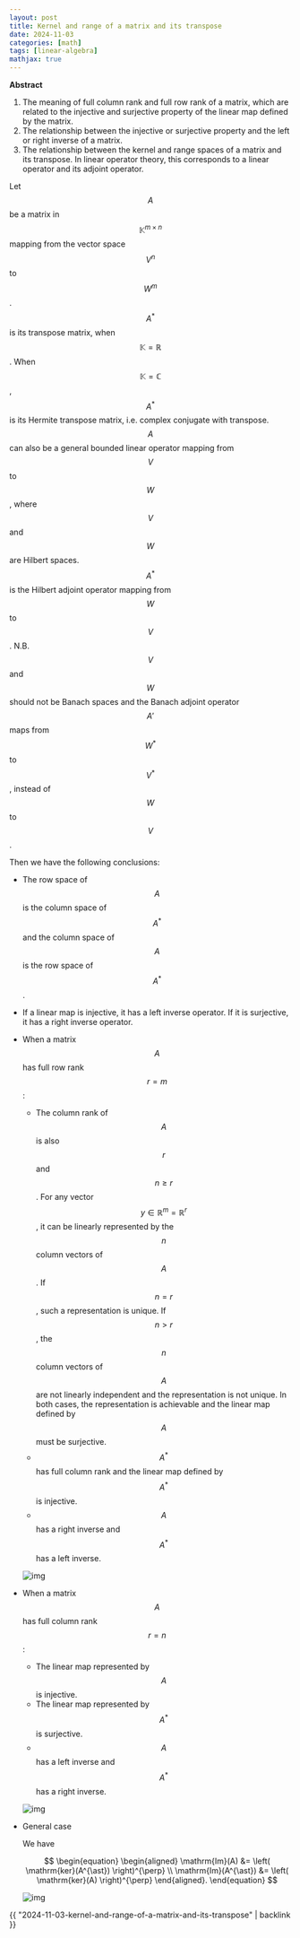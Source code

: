 ```yaml
---
layout: post
title: Kernel and range of a matrix and its transpose
date: 2024-11-03
categories: [math]
tags: [linear-algebra]
mathjax: true
---
```


**Abstract**

1.  The meaning of full column rank and full row rank of a matrix, which are related to the injective and surjective property of the linear map defined by the matrix.
2.  The relationship between the injective or surjective property and the left or right inverse of a matrix.
3.  The relationship between the kernel and range spaces of a matrix and its transpose. In linear operator theory, this corresponds to a linear operator and its adjoint operator.

Let $$A $$ be a matrix in $$\mathbb{K}^{m\times n} $$ mapping from the vector space $$V^n $$ to $$W^m $$. $$A^{\ast} $$ is its transpose matrix, when $$\mathbb{K}=\mathbb{R} $$. When $$\mathbb{K}=\mathbb{C} $$, $$A^{\ast} $$ is its Hermite transpose matrix, i.e. complex conjugate with transpose. $$A $$ can also be a general bounded linear operator mapping from $$V $$ to $$W $$, where $$V $$ and $$W $$ are Hilbert spaces. $$A^{\ast} $$ is the Hilbert adjoint operator mapping from $$W $$ to $$V $$. N.B. $$V $$ and $$W $$ should not be Banach spaces and the Banach adjoint operator $$A' $$ maps from $$W^{\ast} $$ to $$V^{\ast} $$, instead of $$W $$ to $$V $$.

Then we have the following conclusions:

-   The row space of $$A $$ is the column space of $$A^{\ast} $$ and the column space of $$A $$ is the row space of $$A^{\ast} $$.
-   If a linear map is injective, it has a left inverse operator. If it is surjective, it has a right inverse operator.
-   When a matrix $$A $$ has full row rank $$r=m $$:
    
    -   The column rank of $$A $$ is also $$r $$ and $$n\geq r $$. For any vector $$y\in \mathbb{R}^m=\mathbb{R}^r $$, it can be linearly represented by the $$n $$ column vectors of $$A $$. If $$n=r $$, such a representation is unique. If $$n>r $$, the $$n $$ column vectors of $$A $$ are not linearly independent and the representation is not unique. In both cases, the representation is achievable and the linear map defined by $$A $$ must be surjective.
    -   $$A^{\ast} $$ has full column rank and the linear map defined by $$A^{\ast} $$ is injective.
    -   $$A $$ has a right inverse and $$A^{\ast} $$ has a left inverse.
    
    ![img](/figures/2024-11-02_18-48-43-matrix-has-full-row-rank.png)
-   When a matrix $$A $$ has full column rank $$r=n $$:
    
    -   The linear map represented by $$A $$ is injective.
    -   The linear map represented by $$A^{\ast} $$ is surjective.
    -   $$A $$ has a left inverse and $$A^{\ast} $$ has a right inverse.
    
    ![img](/figures/2024-11-02_18-49-10-matrix-has-full-column-rank.png)
-   General case
    
    We have
    
    $$
    \begin{equation}
      \begin{aligned}
        \mathrm{Im}(A) &= \left( \mathrm{ker}(A^{\ast}) \right)^{\perp} \\
        \mathrm{Im}(A^{\ast}) &= \left( \mathrm{ker}(A) \right)^{\perp}
      \end{aligned}.
    \end{equation}
    $$
    
    ![img](/figures/2024-11-02_18-51-49-matrix-do-not-have-full-rank.png)

{{ "2024-11-03-kernel-and-range-of-a-matrix-and-its-transpose" | backlink }}
